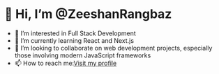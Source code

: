 # 👋 Hi, I’m @ZeeshanRangbaz
- 👀 I’m interested in Full Stack Development
- 🌱 I’m currently learning React and Next.js
- 💞️ I’m looking to collaborate on web development projects, especially those involving modern JavaScript frameworks
- 📫 How to reach me:<a href="www.linkedin.com/in/zeeshan-rangbaz-655925235">Visit my profile</a>
